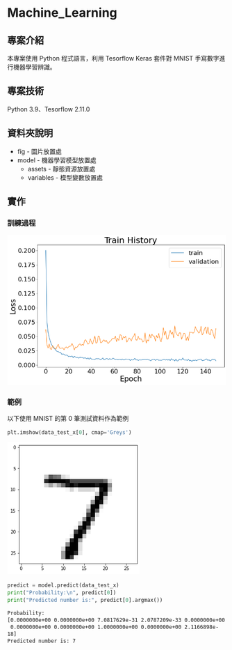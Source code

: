 # Machine_Learning

## 專案介紹
本專案使用 Python 程式語言，利用 Tesorflow Keras 套件對 MNIST 手寫數字進行機器學習辨識。

## 專案技術
Python 3.9、Tesorflow 2.11.0

## 資料夾說明
* fig - 圖片放置處
* model - 機器學習模型放置處
  * assets - 靜態資源放置處
  * variables - 模型變數放置處

## 實作
### 訓練過程
![machine learning training](./fig/train_history.png)

### 範例
以下使用 MNIST 的第 0 筆測試資料作為範例
``` python
plt.imshow(data_test_x[0], cmap='Greys')
```
![AI digital recognition](./fig/number_example.png)
``` python
predict = model.predict(data_test_x)
print("Probability:\n", predict[0])
print("Predicted number is:", predict[0].argmax())
```
```
Probability:
[0.0000000e+00 0.0000000e+00 7.0817629e-31 2.0787209e-33 0.0000000e+00
 0.0000000e+00 0.0000000e+00 1.0000000e+00 0.0000000e+00 2.1166898e-18]
Predicted number is: 7
```
